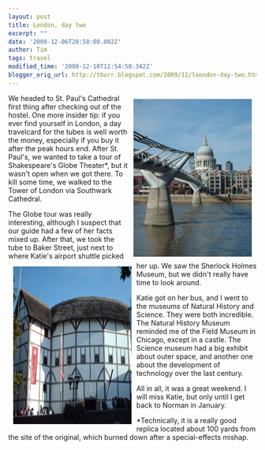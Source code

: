 ```yaml
---
layout: post
title: London, day two
excerpt: ""
date: '2009-12-06T20:50:00.002Z'
author: Tim
tags: travel
modified_time: '2009-12-10T12:54:50.342Z'
blogger_orig_url: http://tburr.blogspot.com/2009/12/loondon-day-two.html
---
```


<a href="/images/eurotrip/st_pauls.JPG"><img style="float:right; margin:10px 10px 10px 10px;cursor:pointer; cursor:hand;width: 240px; height: 320px;" src="/images/eurotrip/st_pauls.JPG" border="0" alt=""/></a> 

We headed to St. Paul's Cathedral first thing after checking out of the hostel. One more insider tip: if you ever find yourself in London, a day travelcard for the tubes is well worth the money, especially if you buy it after the peak hours end. After St. Paul's, we wanted to take a tour of Shakespeare's Globe Theater*, but it wasn't open when we got there. To kill some time, we walked to the Tower of London via Southwark Cathedral.

<a href="/images/eurotrip/globe.JPG"><img style="float:left; margin:10px 10px 10px 10px;cursor:pointer; cursor:hand;width: 240px; height: 320px;" src="/images/eurotrip/globe.JPG" border="0"  alt=""/></a>

The Globe tour was really interesting, although I suspect that our guide had a few of her facts mixed up. After that, we took the tube to Baker Street, just next to where Katie's airport shuttle picked her up. We saw the Sherlock Holmes Museum, but we didn't really have time to look around.

Katie got on her bus, and I went to the museums of Natural History and Science. They were both incredible. The Natural History Museum reminded me of the Field Museum in Chicago, except in a castle. The Science museum had a big exhibit about outer space, and another one about the development of technology over the last century. 

All in all, it was a great weekend. I will miss Katie, but only until I get back to Norman in January. 

*Technically, it is a really good replica located about 100 yards from the site of the original, which burned down after a special-effects mishap.